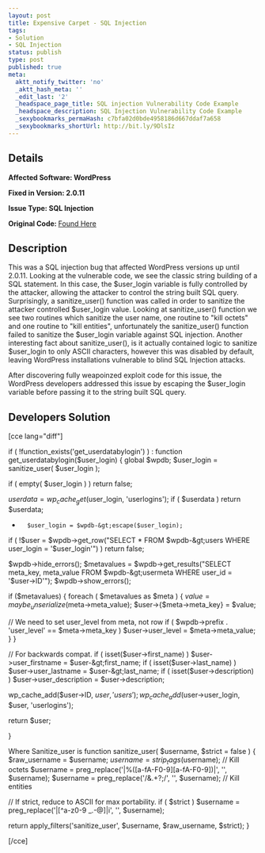 ```yaml
---
layout: post
title: Expensive Carpet - SQL Injection
tags:
- Solution
- SQL Injection
status: publish
type: post
published: true
meta:
  aktt_notify_twitter: 'no'
  _aktt_hash_meta: ''
  _edit_last: '2'
  _headspace_page_title: SQL injection Vulnerability Code Example
  _headspace_description: SQL Injection Vulnerability Code Example
  _sexybookmarks_permaHash: c7bfa02d0bde4958186d667ddaf7a658
  _sexybookmarks_shortUrl: http://bit.ly/9DlsIz
---
```

## Details
<strong>__Affected Software:__ WordPress</strong>

<strong>__Fixed in Version:__  2.0.11</strong>

<strong>__Issue Type:__ SQL Injection</strong>

<strong>Original Code: </strong><a href="http://spotthevuln.com/2009/12/expensive-carpet/">Found Here</a>
## Description
This was a SQL injection bug that affected WordPress versions up until 2.0.11. Looking at the vulnerable code, we see the classic string building of a SQL statement. In this case, the $user_login variable is fully controlled by the attacker, allowing the attacker to control the string built SQL query. Surprisingly, a sanitize_user() function was called in order to sanitize the attacker controlled $user_login value. Looking at sanitize_user() function we see two routines which sanitize the user name, one routine to "kill octets" and one routine to "kill entities", unfortunately the sanitize_user() function failed to sanitize the $user_login variable against SQL injection. Another interesting fact about sanitize_user(), is it actually contained logic to sanitize $user_login to only ASCII characters, however this was disabled by default, leaving WordPress installations vulnerable to blind SQL Injection attacks.

After discovering fully weapoinzed exploit code for this issue, the WordPress developers addressed this issue by escaping the $user_login variable before passing it to the string built SQL query.
## Developers Solution
[cce lang="diff"]

if ( !function_exists('get_userdatabylogin') ) :
function get_userdatabylogin($user_login) {
global $wpdb;
$user_login = sanitize_user( $user_login );

if ( empty( $user_login ) )
return false;

$userdata = wp_cache_get($user_login, 'userlogins');
if ( $userdata )
return $userdata;
+       $user_login = $wpdb-&gt;escape($user_login);

if ( !$user = $wpdb-&gt;get_row("SELECT * FROM $wpdb-&gt;users WHERE user_login = '$user_login'") )
return false;

$wpdb-&gt;hide_errors();
$metavalues = $wpdb-&gt;get_results("SELECT meta_key, meta_value FROM $wpdb-&gt;usermeta WHERE user_id = '$user-&gt;ID'");
$wpdb-&gt;show_errors();

if ($metavalues) {
foreach ( $metavalues as $meta ) {
$value = maybe_unserialize($meta-&gt;meta_value);
$user-&gt;{$meta-&gt;meta_key} = $value;

// We need to set user_level from meta, not row
if ( $wpdb-&gt;prefix . 'user_level' == $meta-&gt;meta_key )
$user-&gt;user_level = $meta-&gt;meta_value;
}
}

// For backwards compat.
if ( isset($user-&gt;first_name) )
$user-&gt;user_firstname = $user-&gt;first_name;
if ( isset($user-&gt;last_name) )
$user-&gt;user_lastname = $user-&gt;last_name;
if ( isset($user-&gt;description) )
$user-&gt;user_description = $user-&gt;description;

wp_cache_add($user-&gt;ID, $user, 'users');
wp_cache_add($user-&gt;user_login, $user, 'userlogins');

return $user;

}

Where Sanitize_user is
function sanitize_user( $username, $strict = false ) {
$raw_username = $username;
$username = strip_tags($username);
// Kill octets
$username = preg_replace('|%([a-fA-F0-9][a-fA-F0-9])|', '', $username);
$username = preg_replace('/&amp;.+?;/', '', $username); // Kill entities

// If strict, reduce to ASCII for max portability.
if ( $strict )
$username = preg_replace('|[^a-z0-9 _.\-@]|i', '', $username);

return apply_filters('sanitize_user', $username, $raw_username, $strict);
}

[/cce]
